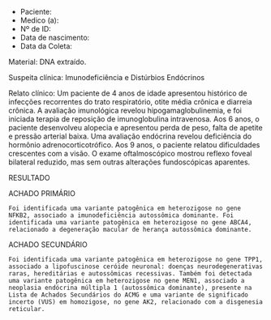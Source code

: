 - Paciente: 
- Medico (a):
- Nº de ID: 
- Data de nascimento:
- Data da Coleta:

Material: DNA extraído.

Suspeita clínica:  Imunodeficiência e Distúrbios Endócrinos

Relato clínico: Um paciente de 4 anos de idade apresentou histórico de infecções recorrentes do trato respiratório, otite média crônica e diarreia crônica. A avaliação imunológica revelou hipogamaglobulinemia, e foi iniciada terapia de reposição de imunoglobulina intravenosa. Aos 6 anos, o paciente desenvolveu alopecia e apresentou perda de peso, falta de apetite e pressão arterial baixa. Uma avaliação endócrina revelou deficiência do hormônio adrenocorticotrófico. Aos 9 anos, o paciente relatou dificuldades crescentes com a visão. O exame oftalmoscópico mostrou reflexo foveal bilateral reduzido, mas sem outras alterações fundoscópicas aparentes.

RESULTADO

ACHADO PRIMÁRIO

```Foi identificada uma variante patogênica em heterozigose no gene NFKB2, associado a imunodeficiência autossômica dominante. Foi identificada uma variante patogênica em heterozigose no gene ABCA4, relacionado a degeneração macular de herança autossômica dominante.```
       
ACHADO SECUNDÁRIO

```Foi identificada uma variante patogênica em heterozigose no gene TPP1, associado a lipofuscinose ceróide neuronal: doenças neurodegenerativas raras, hereditárias e autossômicas recessivas. Também foi detectada uma variante patogênica em heterozigose no gene MEN1, associado a neoplasia endócrina múltipla 1 (autossômica dominante), presente na Lista de Achados Secundários do ACMG e uma variante de significado incerto (VUS) em homozigose, no gene AK2, relacionado com a disgenesia reticular.```
       

